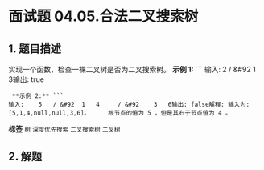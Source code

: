 # 面试题 04.05.合法二叉搜索树

## 1. 题目描述

实现一个函数，检查一棵二叉树是否为二叉搜索树。 **示例 1:** ```
输入:    2   / &#92  1   3输出: true
```
 **示例 2:** ```
输入:    5   / &#92  1   4     / &#92    3   6输出: false解释: 输入为: [5,1,4,null,null,3,6]。     根节点的值为 5 ，但是其右子节点值为 4 。
```

 
**标签**
`树` `深度优先搜索` `二叉搜索树` `二叉树` 


## 2. 解题

